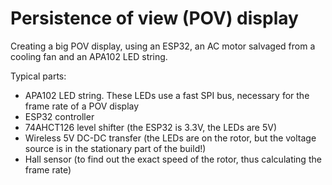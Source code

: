 # Persistence of view (POV) display

Creating a big POV display, using an ESP32, an AC motor salvaged from a cooling fan and an APA102 LED string.

Typical parts:
- APA102 LED string. These LEDs use a fast SPI bus, necessary for the frame rate of a POV display
- ESP32 controller
- 74AHCT126 level shifter (the ESP32 is 3.3V, the LEDs are 5V)
- Wireless 5V DC-DC transfer (the LEDs are on the rotor, but the voltage source is in the stationary part of the build!)
- Hall sensor (to find out the exact speed of the rotor, thus calculating the frame rate)
